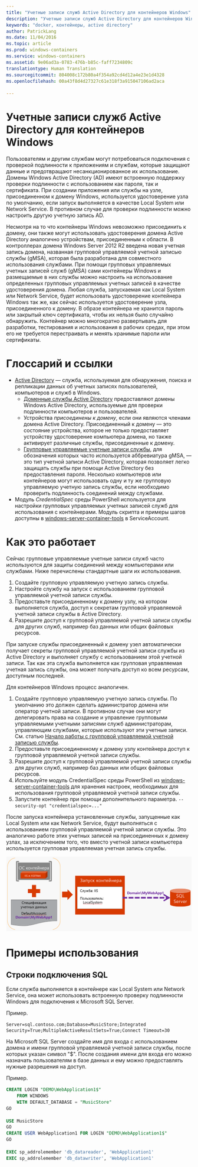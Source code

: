 ```yaml
---
title: "Учетные записи служб Active Directory для контейнеров Windows"
description: "Учетные записи служб Active Directory для контейнеров Windows"
keywords: "docker, контейнеры, active directory"
author: PatrickLang
ms.date: 11/04/2016
ms.topic: article
ms.prod: windows-containers
ms.service: windows-containers
ms.assetid: 9e06ad3a-0783-476b-b85c-faff7234809c
translationtype: Human Translation
ms.sourcegitcommit: 804008c172b80a4f354a92cd4d12a4e23e1d4328
ms.openlocfilehash: 00a43f8d4d27327c61e318f3a915047106ad2aca

---
```


# Учетные записи служб Active Directory для контейнеров Windows

Пользователям и другим службам могут потребоваться подключения с проверкой подлинности к приложениям и службам, которые защищают данные и предотвращают несанкционированное их использование. Домены Windows Active Directory (AD) имеют встроенную поддержку проверки подлинности с использованием как пароля, так и сертификата. При создании приложения или службы на узле, присоединенном к домену Windows, используется удостоверение узла по умолчанию, если запуск выполняется в качестве Local System или Network Service. В противном случае для проверки подлинности можно настроить другую учетную запись AD.

Несмотря на то что контейнеры Windows невозможно присоединить к домену, они также могут использовать удостоверения домена Active Directory аналогично устройствам, присоединенным к области. В контроллерах домена Windows Server 2012 R2 введена новая учетная запись домена, названная групповой управляемой учетной записью службы (gMSA), которая была разработана для совместного использования службами. При помощи групповых управляемых учетных записей служб (gMSA) сами контейнеры Windows и размещаемые в них службы можно настроить на использование определенных групповых управляемых учетных записей в качестве удостоверения домена. Любая служба, запускаемая как Local System или Network Service, будет использовать удостоверение контейнера Windows так же, как сейчас используется удостоверение узла, присоединенного к домену. В образе контейнера не хранится пароль или закрытый ключ сертификата, чтобы их нельзя было случайно обнаружить. Контейнер можно многократно развертывать для разработки, тестирования и использования в рабочих средах, при этом его не требуется перестраивать и менять хранимые пароли или сертификаты. 


# Глоссарий и ссылки
- [Active Directory](http://social.technet.microsoft.com/wiki/contents/articles/1026.active-directory-services-overview.aspx) — служба, используемая для обнаружения, поиска и репликации данных об учетных записях пользователей, компьютеров и служб в Windows. 
  - [Доменные службы Active Directory](https://technet.microsoft.com/en-us/library/dd448614.aspx) предоставляют домены Windows Active Directory, используемые для проверки подлинности компьютеров и пользователей. 
  - Устройства _присоединены к домену_, если они являются членами домена Active Directory. Присоединенный к домену — это состояние устройства, которое не только предоставляет устройству удостоверение компьютера домена, но также активирует различные службы, присоединенные к домену.
  - [Групповые управляемые учетные записи службы](https://technet.microsoft.com/en-us/library/jj128431(v=ws.11).aspx), для обозначения которых часто используется аббревиатура gMSA, — это тип учетной записи Active Directory, которая позволяет легко защищать службы при помощи Active Directory без предоставления пароля. Несколько компьютеров или контейнеров могут использовать одну и ту же групповую управляемую учетную запись службы, если необходимо проверить подлинность соединений между службами.
- Модуль _CredentialSpec_ среды PowerShell используется для настройки групповых управляемых учетных записей служб для использования с контейнерами. Модуль скрипта и примеры шагов доступны в [windows-server-container-tools](https://github.com/Microsoft/Virtualization-Documentation/tree/live/windows-server-container-tools) в ServiceAccount.

# Как это работает

Сейчас групповые управляемые учетные записи служб часто используются для защиты соединений между компьютерами или службами. Ниже перечислены стандартные шаги их использования.

1. Создайте групповую управляемую учетную запись службы.
2. Настройте службу на запуск с использованием групповой управляемой учетной записи службы.
3. Предоставьте присоединенному к домену узлу, на котором выполняется служба, доступ к секретам групповой управляемой учетной записи службы в Active Directory.
4. Разрешите доступ к групповой управляемой учетной записи службы для других служб, например баз данных или общих файловых ресурсов.

При запуске службы присоединенный к домену узел автоматически получает секреты групповой управляемой учетной записи службы из Active Directory и выполняет службу с использованием этой учетной записи. Так как эта служба выполняется как групповая управляемая учетная запись службы, она может получать доступ ко всем ресурсам, доступным последней.


Для контейнеров Windows процесс аналогичен.

1. Создайте групповую управляемую учетную запись службы. По умолчанию это должен сделать администратор домена или оператор учетной записи. В противном случае они могут делегировать права на создание и управление групповыми управляемыми учетными записями служб администраторам, управляющим службами, которые используют эти учетные записи. См. статью [Начало работы с групповой управляемой учетной записью службы](https://technet.microsoft.com/en-us/library/jj128431(v=ws.11).aspx).
2. Предоставьте присоединенному к домену узлу контейнера доступ к групповой управляемой учетной записи службы.
3. Разрешите доступ к групповой управляемой учетной записи службы для других служб, например баз данных или общих файловых ресурсов.
4. Используйте модуль CredentialSpec среды PowerShell из [windows-server-container-tools](https://github.com/Microsoft/Virtualization-Documentation/tree/live/windows-server-container-tools) для хранения настроек, необходимых для использования групповой управляемой учетной записи службы.
5. Запустите контейнер при помощи дополнительного параметра. `--security-opt "credentialspec=..."`

После запуска контейнера установленные службы, запущенные как Local System или как Network Service, будут выполняться с использованием групповой управляемой учетной записи службы. Это аналогично работе этих учетных записей на присоединенных к домену узлах, за исключением того, что вместо учетной записи компьютера используется групповая управляемая учетная запись службы. 

![Схема — учетные записи служб](media/serviceaccount_diagram.png)


# Примеры использования


## Строки подключения SQL
Если служба выполняется в контейнере как Local System или Network Service, она может использовать встроенную проверку подлинности Windows для подключения к Microsoft SQL Server.

Пример.

```none
Server=sql.contoso.com;Database=MusicStore;Integrated Security=True;MultipleActiveResultSets=True;Connect Timeout=30
```

На Microsoft SQL Server создайте имя для входа с использованием домена и имени групповой управляемой учетной записи службы, после которых указан символ "$". После создания имени для входа его можно назначать пользователям в базе данных и ему можно предоставлять нужные разрешения на доступ.

Пример. 

```sql
CREATE LOGIN "DEMO\WebApplication1$"
    FROM WINDOWS
    WITH DEFAULT_DATABASE = "MusicStore"
GO

USE MusicStore
GO
CREATE USER WebApplication1 FOR LOGIN "DEMO\WebApplication1$"
GO

EXEC sp_addrolemember 'db_datareader', 'WebApplication1'
EXEC sp_addrolemember 'db_datawriter', 'WebApplication1'
```



<!--HONumber=Nov16_HO1-->


